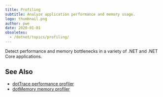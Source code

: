 ```yaml
---
title: Profiling
subtitle: Analyze application performance and memory usage.
logo: thumbnail.png
author: pwe
date: 2020-01-01
obsoletes:
  - /dotnet/topics/profiling/
---
```


Detect performance and memory bottlenecks in a variety of .NET and .NET Core applications.

## See Also

- [dotTrace performance profiler](https://www.jetbrains.com/profiler/)
- [dotMemory memory profiler](https://www.jetbrains.com/dotmemory/)
